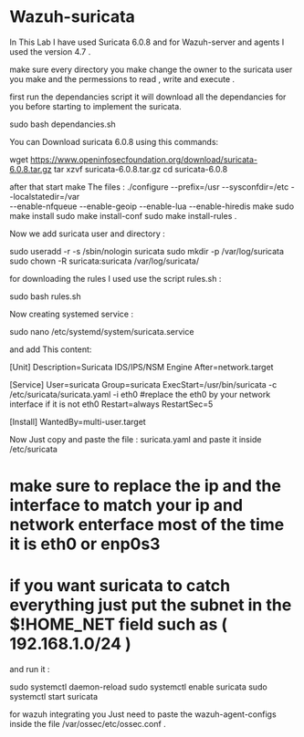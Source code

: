 # Wazuh-suricata
In This Lab I have used Suricata 6.0.8 and for Wazuh-server and agents I used the version 4.7 . 

make sure every directory you make change the owner to the suricata user you make and the permessions to read , write and execute . 


first run the dependancies script it will download all the dependancies for you before starting to implement the suricata.

sudo bash dependancies.sh

You can Download suricata 6.0.8 using this commands: 

wget https://www.openinfosecfoundation.org/download/suricata-6.0.8.tar.gz
tar xzvf suricata-6.0.8.tar.gz
cd suricata-6.0.8



after that start make The files :
./configure --prefix=/usr --sysconfdir=/etc --localstatedir=/var \
--enable-nfqueue --enable-geoip --enable-lua --enable-hiredis
make
sudo make install
sudo make install-conf
sudo make install-rules .



Now we add suricata user and directory : 

sudo useradd -r -s /sbin/nologin suricata
sudo mkdir -p /var/log/suricata
sudo chown -R suricata:suricata /var/log/suricata/


for downloading the rules I used use the script rules.sh :

sudo bash rules.sh




Now creating systemed service :

sudo nano /etc/systemd/system/suricata.service


and add This content: 

[Unit]
Description=Suricata IDS/IPS/NSM Engine
After=network.target

[Service]
User=suricata
Group=suricata
ExecStart=/usr/bin/suricata -c /etc/suricata/suricata.yaml -i eth0  #replace the eth0 by your network interface if it is not eth0
Restart=always
RestartSec=5

[Install]
WantedBy=multi-user.target


Now Just copy and paste the file : suricata.yaml and paste it inside /etc/suricata

# make sure to replace the ip and the interface to match your ip and network enterface most of the time it is eth0 or enp0s3
# if you want suricata to catch everything just put the subnet in the $!HOME_NET field such as ( 192.168.1.0/24 )

and run it :

sudo systemctl daemon-reload
sudo systemctl enable suricata
sudo systemctl start suricata



for wazuh integrating you Just need to paste the wazuh-agent-configs inside the file /var/ossec/etc/ossec.conf .













